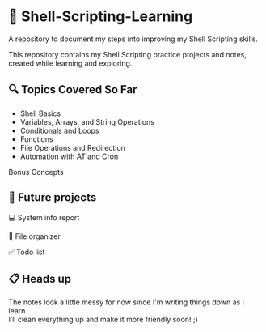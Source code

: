 # :shell: Shell-Scripting-Learning
A repository to document my steps into improving my Shell Scripting skills.

This repository contains my Shell Scripting practice projects and notes, created while learning and exploring.
## :mag: Topics Covered So Far
- Shell Basics
- Variables, Arrays, and String Operations
- Conditionals and Loops
- Functions
- File Operations and Redirection
- Automation with AT and Cron

Bonus Concepts
## :calendar: Future projects
:computer: System info report

:open_file_folder: File organizer

:white_check_mark: Todo list

## :clipboard: Heads up
The notes look a little messy for now since I'm writing things down as I learn.  
I’ll clean everything up and make it more friendly soon! ;)
